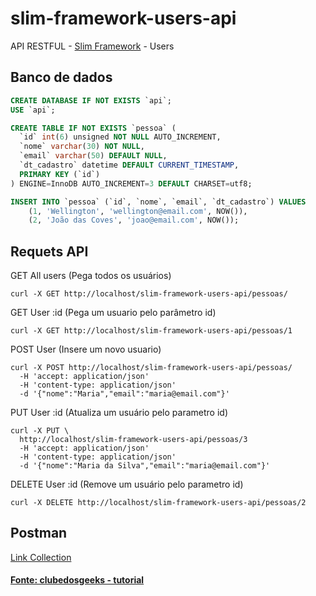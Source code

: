 # slim-framework-users-api
API RESTFUL - [Slim Framework](http://www.slimframework.com/) - Users

## Banco de dados
```sql
CREATE DATABASE IF NOT EXISTS `api`;
USE `api`;

CREATE TABLE IF NOT EXISTS `pessoa` (
  `id` int(6) unsigned NOT NULL AUTO_INCREMENT,
  `nome` varchar(30) NOT NULL,
  `email` varchar(50) DEFAULT NULL,
  `dt_cadastro` datetime DEFAULT CURRENT_TIMESTAMP,
  PRIMARY KEY (`id`)
) ENGINE=InnoDB AUTO_INCREMENT=3 DEFAULT CHARSET=utf8;

INSERT INTO `pessoa` (`id`, `nome`, `email`, `dt_cadastro`) VALUES
	(1, 'Wellington', 'wellington@email.com', NOW()),
	(2, 'João das Coves', 'joao@email.com', NOW());
```

## Requets API
GET All users (Pega todos os usuários)
```cURL
curl -X GET http://localhost/slim-framework-users-api/pessoas/
```
GET User :id (Pega um usuario pelo parâmetro id)
```cURL
curl -X GET http://localhost/slim-framework-users-api/pessoas/1

```
POST User (Insere um novo usuario)
```cURL
curl -X POST http://localhost/slim-framework-users-api/pessoas/
  -H 'accept: application/json'
  -H 'content-type: application/json'
  -d '{"nome":"Maria","email":"maria@email.com"}'

```
PUT User :id (Atualiza um usuário pelo parametro id)
```cURL
curl -X PUT \
  http://localhost/slim-framework-users-api/pessoas/3
  -H 'accept: application/json'
  -H 'content-type: application/json'
  -d '{"nome":"Maria da Silva","email":"maria@email.com"}'

```
DELETE User :id (Remove um usuário pelo parametro id)
```cURL
curl -X DELETE http://localhost/slim-framework-users-api/pessoas/2

```

## Postman 
[Link Collection](https://www.getpostman.com/collections/67d4d7a4856d68b3c29d)

#### [Fonte: clubedosgeeks - tutorial](http://clubedosgeeks.com.br/programacao/php/api-restful-com-php-e-slim-framework)
